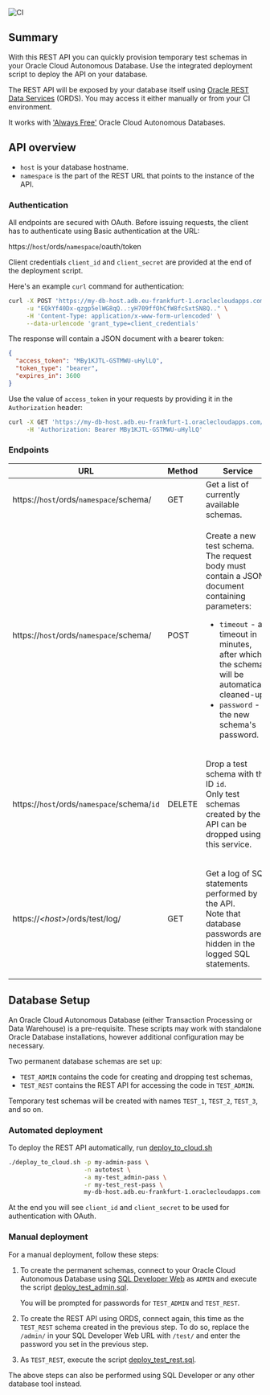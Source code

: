 ![CI](https://github.com/nblxa/oracle-test-schemas/workflows/CI/badge.svg)

## Summary

With this REST API you can quickly provision temporary test schemas in your Oracle Cloud Autonomous Database.
Use the integrated deployment script to deploy the API on your database.

The REST API will be exposed by your database itself using [Oracle REST Data Services](https://www.oracle.com/database/technologies/appdev/rest.html)
(ORDS). You may access it either manually or from your CI environment.

It works with ['Always Free'](https://www.oracle.com/cloud/free/) Oracle Cloud Autonomous Databases.

## API overview

* `host` is your database hostname.
* `namespace` is the part of the REST URL that points to the instance of the API.

### Authentication

All endpoints are secured with OAuth. Before issuing requests, the client has to authenticate using
Basic authentication at the URL:

https://`host`/ords/`namespace`/oauth/token

Client credentials `client_id` and `client_secret` are provided at the end of the deployment script.

Here's an example `curl` command for authentication:

```bash
curl -X POST 'https://my-db-host.adb.eu-frankfurt-1.oraclecloudapps.com/ords/test/oauth/token' \
     -u "EQkYf40Dx-qzgp5elWG8qQ..:yH709ffOhCfW8fcSxtSN8Q.." \
     -H 'Content-Type: application/x-www-form-urlencoded' \
     --data-urlencode 'grant_type=client_credentials'
```

The response will contain a JSON document with a bearer token:

```json
{
  "access_token": "MBy1KJTL-GSTMWU-uHylLQ",
  "token_type": "bearer",
  "expires_in": 3600
}
```

Use the value of `access_token` in your requests by providing it in the `Authorization` header:

```bash
curl -X GET 'https://my-db-host.adb.eu-frankfurt-1.oraclecloudapps.com/ords/test/log/' \
     -H 'Authorization: Bearer MBy1KJTL-GSTMWU-uHylLQ'
```

### Endpoints

<table>
<thead>
<tr><th>URL</th><th>Method</th><th>Service</th></tr>
</thead>
<tbody>

<tr>
<td>

https://`host`/ords/`namespace`/schema/

</td>
<td>GET</td>
<td>Get a list of currently available schemas.</td>
</tr>

<tr>
<td>

https://`host`/ords/`namespace`/schema/

</td>
<td>POST</td>
<td>

Create a new test schema.
<br />The request body must contain a JSON document containing parameters:
* `timeout` - a timeout in minutes, after which the schema will be automatically cleaned-up
* `password` - the new schema's password.

</td>
</tr>

<tr>
<td>

https://`host`/ords/`namespace`/schema/`id`

</td>
<td>DELETE</td>
<td>

Drop a test schema with the ID `id`.
<br />Only test schemas created by the API can be dropped using this service.

</td>
</tr>

<tr>
<td>
https://<i>&lt;host&gt;</i>/ords/test/log/
</td>
<td>GET</td>
<td>

Get a log of SQL statements performed by the API.
<br />Note that database passwords are hidden in the logged SQL statements.

</td>
</tr>

</tbody>
</table>

## Database Setup

An Oracle Cloud Autonomous Database (either Transaction Processing or Data Warehouse) is a pre-requisite.
These scripts may work with standalone Oracle Database installations, however additional configuration
may be necessary.

Two permanent database schemas are set up:
* `TEST_ADMIN` contains the code for creating and dropping test schemas,
* `TEST_REST` contains the REST API for accessing the code in `TEST_ADMIN`.

Temporary test schemas will be created with names `TEST_1`, `TEST_2`, `TEST_3`, and so on.

### Automated deployment

To deploy the REST API automatically, run [deploy_to_cloud.sh](deploy_to_cloud.sh)
```bash
./deploy_to_cloud.sh -p my-admin-pass \
                     -n autotest \
                     -a my-test_admin-pass \
                     -r my-test_rest-pass \
                     my-db-host.adb.eu-frankfurt-1.oraclecloudapps.com
```

At the end you will see `client_id` and `client_secret` to be used for authentication with OAuth.

### Manual deployment

For a manual deployment, follow these steps:

1. To create the permanent schemas, connect to your Oracle Cloud Autonomous Database using
   [SQL Developer Web](https://docs.oracle.com/en/cloud/paas/autonomous-data-warehouse-cloud/user/sql-developer-web.html)
   as `ADMIN` and execute the script [deploy_test_admin.sql](deploy_test_admin.sql).

   You will be prompted for passwords for `TEST_ADMIN` and `TEST_REST`.
  
2. To create the REST API using ORDS, connect again, this time as the `TEST_REST` schema created in the previous step.
   To do so, replace the `/admin/` in your SQL Developer Web URL with `/test/` and enter the password you set
   in the previous step.
   
3. As `TEST_REST`, execute the script [deploy_test_rest.sql](deploy_test_rest.sql).

The above steps can also be performed using SQL Developer or any other database tool instead.
